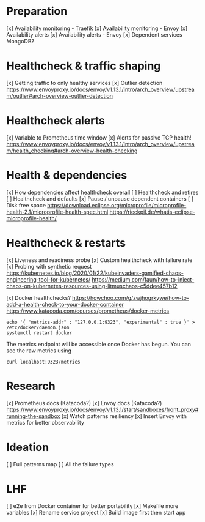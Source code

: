 # Preparation
[x] Availability monitoring - Traefik
[x] Availability monitoring - Envoy
[x] Availability alerts
[x] Availability alerts - Envoy
[x] Dependent services MongoDB?

# Healthcheck & traffic shaping
[x] Getting traffic to only healthy services
[x] Outlier detection
https://www.envoyproxy.io/docs/envoy/v1.13.1/intro/arch_overview/upstream/outlier#arch-overview-outlier-detection

# Healthcheck alerts
[x] Variable to Prometheus time window
[x] Alerts for passive TCP health!
https://www.envoyproxy.io/docs/envoy/v1.13.1/intro/arch_overview/upstream/health_checking#arch-overview-health-checking

# Health & dependencies
[x] How dependencies affect healthcheck overall
[ ] Healthcheck and retires
[ ] Healthcheck and defaults
[x] Pause / unpause dependent containers
[ ] Disk free space
https://download.eclipse.org/microprofile/microprofile-health-2.1/microprofile-health-spec.html
https://rieckpil.de/whatis-eclipse-microprofile-health/

# Healthcheck & restarts
[x] Liveness and readiness probe
[x] Custom healthcheck with failure rate
[x] Probing with synthetic request
https://kubernetes.io/blog/2020/01/22/kubeinvaders-gamified-chaos-engineering-tool-for-kubernetes/
https://medium.com/faun/how-to-inject-chaos-on-kubernetes-resources-using-litmuschaos-c5ddee457b12

[x] Docker healthchecks?
https://howchoo.com/g/zwjhogrkywe/how-to-add-a-health-check-to-your-docker-container
https://www.katacoda.com/courses/prometheus/docker-metrics
```
echo '{ "metrics-addr" : "127.0.0.1:9323", "experimental" : true }' > /etc/docker/daemon.json
systemctl restart docker
```
The metrics endpoint will be accessible once Docker has begun. You can see the raw metrics 
using 
```
curl localhost:9323/metrics
```

# Research 
[x] Prometheus docs (Katacoda?)
[x] Envoy docs (Katacoda?)
https://www.envoyproxy.io/docs/envoy/v1.13.1/start/sandboxes/front_proxy#running-the-sandbox
[x] Watch patterns resiliency
[x] Insert Envoy with metrics for better observability

# Ideation
[ ] Full patterns map
[ ] All the failure types

# LHF
[ ] e2e from Docker container for better portability
[x] Makefile more variables
[x] Rename service project
[x] Build image first then start app
